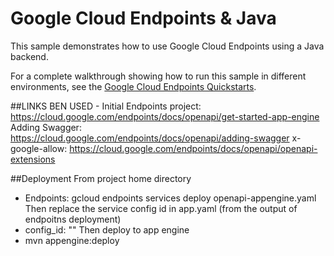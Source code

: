 # Google Cloud Endpoints & Java
This sample demonstrates how to use Google Cloud Endpoints using a Java backend.

For a complete walkthrough showing how to run this sample in different environments, see the [Google Cloud Endpoints Quickstarts](https://cloud.google.com/endpoints/docs/quickstarts).

##LINKS BEN USED -
Initial Endpoints project: https://cloud.google.com/endpoints/docs/openapi/get-started-app-engine
Adding Swagger: https://cloud.google.com/endpoints/docs/openapi/adding-swagger 
x-google-allow: https://cloud.google.com/endpoints/docs/openapi/openapi-extensions

##Deployment
From project home directory
- Endpoints: gcloud endpoints services deploy openapi-appengine.yaml
Then replace the service config id in app.yaml (from the output of endpoitns deployment)
- config_id: "<NEW CONFIG ID>"
Then deploy to app engine
- mvn appengine:deploy